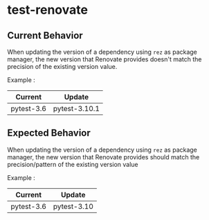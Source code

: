 # test-renovate



## Current Behavior

When updating the version of a dependency using `rez` as package manager, the new version that Renovate provides doesn't match the precision of the existing version value.

Example : 

Current         | Update        |
-------------   | ------------- | 
pytest-3.6      | pytest-3.10.1 |

## Expected Behavior

When updating the version of a dependency using `rez` as package manager, the new version that Renovate provides should match the precision/pattern of the existing version value

Example : 

Current         | Update        |
-------------   | ------------- | 
pytest-3.6      | pytest-3.10   |
